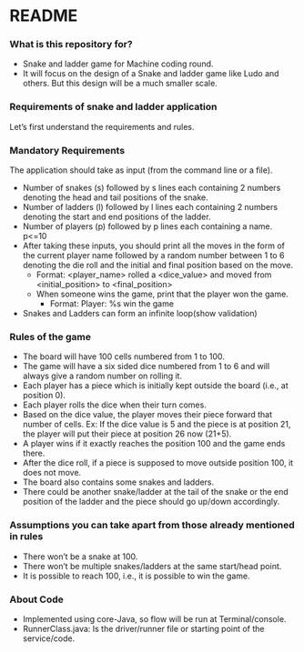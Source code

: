 # README #
### What is this repository for? ###
* Snake and ladder game for Machine coding round.
* It will focus on the design of a Snake and ladder game like Ludo and others. But this design will be a much smaller scale.

### Requirements of snake and ladder application ###
Let’s first understand the requirements and rules.

### Mandatory Requirements ###
The application should take as input (from the command line or a file).
* Number of snakes (s) followed by s lines each containing 2 numbers denoting the head and tail positions of the snake.
* Number of ladders (l) followed by l lines each containing 2 numbers denoting the start and end positions of the ladder.
* Number of players (p) followed by p lines each containing a name. p<=10
* After taking these inputs, you should print all the moves in the form of the current player name followed by a random number between 1 to 6 denoting the die roll and the initial and final position based on the move.
  * Format: <player_name> rolled a <dice_value> and moved from <initial_position> to <final_position>
  * When someone wins the game, print that the player won the game. 
    * Format: Player: %s win the game
* Snakes and Ladders can form an infinite loop(show validation)

    
### Rules of the game ###
* The board will have 100 cells numbered from 1 to 100.
* The game will have a six sided dice numbered from 1 to 6 and will always give a random number on rolling it.
* Each player has a piece which is initially kept outside the board (i.e., at position 0).
* Each player rolls the dice when their turn comes.
* Based on the dice value, the player moves their piece forward that number of cells. Ex: If the dice value is 5 and the piece is at position 21, the player will put their piece at position 26 now (21+5).
* A player wins if it exactly reaches the position 100 and the game ends there.
* After the dice roll, if a piece is supposed to move outside position 100, it does not move.
* The board also contains some snakes and ladders.
* There could be another snake/ladder at the tail of the snake or the end position of the ladder and the piece should go up/down accordingly.

### Assumptions you can take apart from those already mentioned in rules ###
* There won’t be a snake at 100.
* There won’t be multiple snakes/ladders at the same start/head point.
* It is possible to reach 100, i.e., it is possible to win the game.

### About Code ###
* Implemented using core-Java, so flow will be run at Terminal/console.
* RunnerClass.java: Is the driver/runner file or starting point of the service/code.
